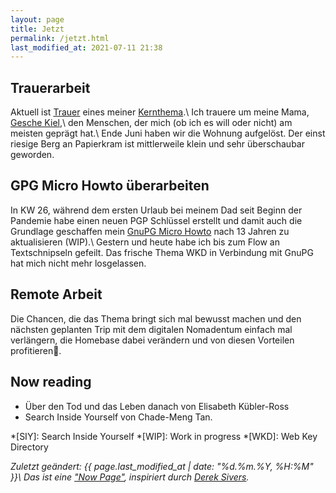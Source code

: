```yaml
---
layout: page
title: Jetzt
permalink: /jetzt.html
last_modified_at: 2021-07-11 21:38
---
```

## Trauerarbeit

Aktuell ist [Trauer](/tags/trauer.html) eines meiner [Kernthema](/2021/05/25/kernthemen.html).\\
Ich trauere um meine Mama, [Gesche Kiel](/2021/05/25/kernthemen.html),\\
den Menschen, der mich (ob ich es will oder nicht) am meisten geprägt hat.\\
Ende Juni haben wir die Wohnung aufgelöst. 
Der einst riesige Berg an Papierkram ist mittlerweile klein 
und sehr überschaubar geworden.

## GPG Micro Howto überarbeiten

In KW 26, während dem ersten Urlaub bei meinem Dad seit Beginn der Pandemie 
habe einen neuen PGP Schlüssel erstellt und damit auch die 
Grundlage geschaffen mein [GnuPG Micro Howto](/gnupg-micro-howto.html) 
nach 13 Jahren zu aktualisieren (WIP).\\
Gestern und heute habe ich bis zum Flow an Textschnipseln gefeilt.
Das frische Thema WKD in Verbindung mit GnuPG hat mich nicht mehr losgelassen.

## Remote Arbeit

Die Chancen, die das Thema bringt sich mal bewusst machen 
und den nächsten geplanten Trip mit dem digitalen Nomadentum 
einfach mal verlängern, die Homebase dabei verändern 
und von diesen Vorteilen profitieren🤟.
 
## Now reading

- Über den Tod und das Leben danach von Elisabeth Kübler-Ross
- Search Inside Yourself von Chade-Meng Tan.

*[SIY]: Search Inside Yourself
*[WIP]: Work in progress
*[WKD]: Web Key Directory

*Zuletzt geändert: {{ page.last_modified_at | date: "%d.%m.%Y, %H:%M" }}\\
Das ist eine ["Now Page"](https://nownownow.com/about), 
inspiriert durch [Derek Sivers](https://sive.rs/).*
